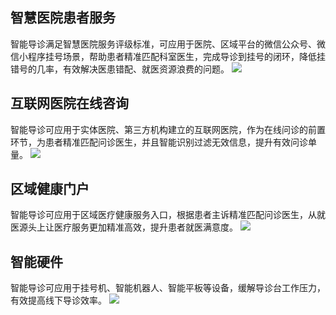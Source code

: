 ## 智慧医院患者服务
智能导诊满足智慧医院服务评级标准，可应用于医院、区域平台的微信公众号、微信小程序挂号场景，帮助患者精准匹配科室医生，完成导诊到挂号的闭环，降低挂错号的几率，有效解决医患错配、就医资源浪费的问题。
![](https://main.qcloudimg.com/raw/2605cf9d0ae4b45a81d2d3814e3bcfd4.jpg)

## 互联网医院在线咨询
智能导诊可应用于实体医院、第三方机构建立的互联网医院，作为在线问诊的前置环节，为患者精准匹配问诊医生，并且智能识别过滤无效信息，提升有效问诊单量。
![](https://main.qcloudimg.com/raw/c0cf7f8d9569e5df49a38f7ddd9c3d10.jpg)

## 区域健康门户
智能导诊可应用于区域医疗健康服务入口，根据患者主诉精准匹配问诊医生，从就医源头上让医疗服务更加精准高效，提升患者就医满意度。
![](https://main.qcloudimg.com/raw/2a849aaeacc3d742523bb8ca565daa42.jpg)

## 智能硬件
智能导诊可应用于挂号机、智能机器人、智能平板等设备，缓解导诊台工作压力，有效提高线下导诊效率。
![](https://main.qcloudimg.com/raw/152b338a996a889029f996b8a53fa661.jpg)
